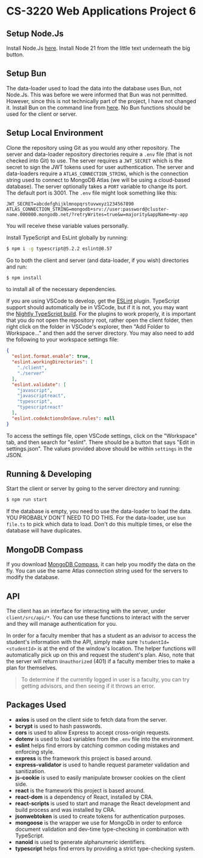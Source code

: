 # CS-3220 Web Applications Project 6

## Setup Node.Js

Install Node.Js [here](https://nodejs.org/en). Install Node 21 from the little text underneath the big button.

## Setup Bun

The data-loader used to load the data into the database uses Bun, not Node.Js. This was before we were informed that Bun was not permitted. However, since this is not technically part of the project, I have not changed it. Install Bun on the command line from [here](https://bun.sh/). No Bun functions should be used for the client or server.

## Setup Local Environment

Clone the repository using Git as you would any other repository. The server and data-loader repository directories require a `.env` file (that is not checked into Git) to use. The server requires a `JWT_SECRET` which is the secret to sign the JWT tokens used for user authentication. The server and data-loaders require a `ATLAS_CONNECTION_STRING`, which is the connection string used to connect to MongoDB Atlas (we will be using a cloud-based database). The server optionally takes a `PORT` variable to change its port. The default port is 3001. The `.env` file might look something like this:

```.env
JWT_SECRET=abcdefghijklmnopqrstuvwxyz1234567890
ATLAS_CONNECTION_STRING=mongodb+srv://user:password@cluster-name.000000.mongodb.net/?retryWrites=true&w=majority&appName=my-app
```


You will receive these variable values personally.

Install TypeScript and EsLint globally by running:

```sh
$ npm i -g typescript@5.2.2 eslint@8.57
```

Go to both the client and server (and data-loader, if you wish) directories and run:

```sh
$ npm install
```

to install all of the necessary dependencies.

If you are using VSCode to develop, get the [ESLint](https://marketplace.visualstudio.com/items?itemName=dbaeumer.vscode-eslint) plugin. TypeScript support should automatically be in VSCode, but if it is not, you may want the [Nightly TypeScript build](https://marketplace.visualstudio.com/items?itemName=ms-vscode.vscode-typescript-next). For the plugins to work properly, it is important that you do not open the repository root, rather open the client folder, then right click on the folder in VSCode's explorer, then "Add Folder to Workspace..." and then add the server directory. You may also need to add the following to your workspace settings file:

```json
{
  "eslint.format.enable": true,
  "eslint.workingDirectories": [
    "./client",
    "./server"
  ],
  "eslint.validate": [
    "javascript",
    "javascriptreact",
    "typescript",
    "typescriptreact"
  ],
  "eslint.codeActionsOnSave.rules": null
}  
```

To access the settings file, open VSCode settings, click on the "Workspace" tab, and then search for "eslint". There should be a button that says "Edit in settings.json". The values provided above should be within `settings` in the JSON.

## Running & Developing

Start the client or server by going to the server directory and running:

```sh
$ npm run start
```

If the database is empty, you need to use the data-loader to load the data. YOU PROBABLY DON'T NEED TO DO THIS. For the data-loader, use `bun file.ts` to pick which data to load. Don't do this multiple times, or else the database will have duplicates.

## MongoDB Compass

If you download [MongoDB Compass](https://www.mongodb.com/products/tools/compass), it can help you modify the data on the fly. You can use the same Atlas connection string used for the servers to modify the database.

## API

The client has an interface for interacting with the server, under `client/src/api/*`. You can use these functions to interact with the server and they will manage authentication for you.

In order for a faculty member that has a student as an advisor to access the student's information with the API, simply make sure `?studentId=<studentId>` is at the end of the window's location. The helper functions will automatically pick up on this and request the student's plan. Also, note that the server will return `Unauthorized` (401) if a faculty member tries to make a plan for themselves.

> To determine if the currently logged in user is a faculty, you can try getting advisors, and then seeing if it throws an error.

## Packages Used

- **axios** is used on the client side to fetch data from the server.
- **bcrypt** is used to hash passwords.
- **cors** is used to allow Express to accept cross-origin requests.
- **dotenv** is used to load variables from the `.env` file into the environment.
- **eslint** helps find errors by catching common coding mistakes and enforcing style.
- **express** is the framework this project is based around.
- **express-validator** is used to handle request parameter validation and sanitization.
- **js-cookie** is used to easily manipulate browser cookies on the client side.
- **react** is the framework this project is based around.
- **react-dom** is a dependency of React, installed by CRA.
- **react-scripts** is used to start and manage the React development and build process and was installed by CRA.
- **jsonwebtoken** is used to create tokens for authentication purposes.
- **mongoose** is the wrapper we use for MongoDb in order to enforce document validation and dev-time type-checking in combination with TypeScript.
- **nanoid** is used to generate alphanumeric identifiers.
- **typescript** helps find errors by providing a strict type-checking system.

